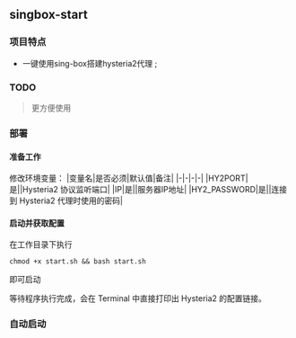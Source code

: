 ## singbox-start

### 项目特点
* 一键使用sing-box搭建hysteria2代理 ;

### TODO

> 更方便使用

### 部署

#### 准备工作
修改环境变量：
|变量名|是否必须|默认值|备注|
|-|-|-|-|
|HY2PORT|是||Hysteria2 协议监听端口|
|IP|是||服务器IP地址|
|HY2_PASSWORD|是||连接到 Hysteria2 代理时使用的密码|

#### 启动并获取配置

在工作目录下执行
```
chmod +x start.sh && bash start.sh
```
即可启动

等待程序执行完成，会在 Terminal 中直接打印出 Hysteria2 的配置链接。

### 自动启动